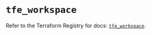 # `tfe_workspace`

Refer to the Terraform Registry for docs: [`tfe_workspace`](https://registry.terraform.io/providers/hashicorp/tfe/0.61.0/docs/resources/workspace).
